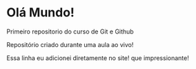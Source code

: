 # Olá Mundo!
 Primeiro repositorio do curso de Git e Github

 Repositório criado durante uma aula ao vivo!
 
 Essa linha eu adicionei diretamente no site! que impressionante!
